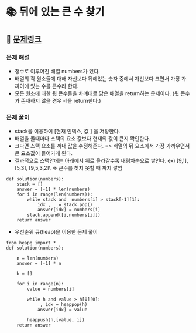 
# 📚 뒤에 있는 큰 수 찾기

## 📌 [문제링크](https://school.programmers.co.kr/learn/courses/30/lessons/154539?language=python3)

### 문제 해설

- 정수로 이루어진 배열 numbers가 있다.
- 배열의 각 원소들에 대해 자신보다 뒤에있는 숫자 중에서 자신보다 크면서 가장 가까이에 있는 수를 큰수라 한다.
- 모든 원소에 대한 뒷 큰수들을 차례대로 담은 배열을 return하는 문제이다. (뒷 큰수가 존재하지 않을 경우 -1을 return한다.)

### 문제 풀이

- stack을 이용하여 \[현재 인덱스, 값 \] 을 저장한다.
- 배열을 돌때마다 스택의 요소 값보다 현재의 값이 큰지 확인한다.
- 크다면 스택 요소를 꺼내 값을 수정해준다. => 배열의 뒤 요소에서 가장 가까우면서 큰 요소값이 들어가게 된다.
- 결과적으로 스택안에는 아래에서 위로 올라갈수록 내림차순으로 쌓인다. ex) \[9,1\], \[5,3\], \[9,5,3,2\]\ => 큰수를 찾지 못할 때 까지 쌓임

```
def solution(numbers):
    stack = []
    answer = [-1] * len(numbers)
    for i in range(len(numbers)):
        while stack and  numbers[i] > stack[-1][1]:
            idx , _ = stack.pop()
            answer[idx] = numbers[i]
        stack.append([i,numbers[i]])
    return answer
```

- 우선순위 큐(heap)을 이용한 문제 풀이

```
from heapq import *
def solution(numbers):
    
    n = len(numbers)
    answer = [-1] * n
    
    h = []
    
    for i in range(n):
        value = numbers[i]
        
        while h and value > h[0][0]:
            _, idx = heappop(h)
            answer[idx] = value
            
        heappush(h,[value, i])
    return answer
```

